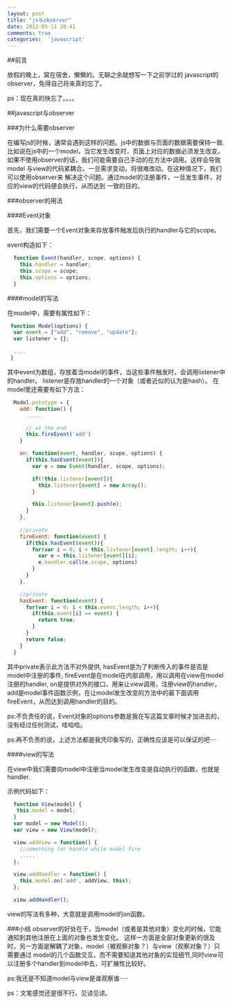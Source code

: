 ```yaml
---
layout: post
title: "js与observer"
date: 2012-03-11 20:41
comments: true
categories:  'javascript'
---
```


##前言

放假的晚上，窝在宿舍，懒懒的。无聊之余就想写一下之前学过的
javascript的observer，免得自己将来真的忘了。

ps：现在真的快忘了。。。。

##javascript与observer

###为什么需要observer

在编写js的时候，通常会遇到这样的问题。js中的数据与页面的数据需要保持一致.
比如说在js中的一个model，当它发生改变时，页面上对应的数据必须发生改变。
如果不使用observer的话，我们可能需要自己手动的在方法中调用。这样会导致model
与view的代码紧耦合。一旦需求变动，将很难改动。在这种情况下，我们可以使用observer来
解决这个问题。通过model的注册事件，一旦发生事件，对应的view的代码便会执行，从而达到
一致的目的。

###observer的用法

####Event对象

首先，我们需要一个Event对象来存放事件触发后执行的handler与它的scope。

event构造如下：

```js
  function Event(handler, scope, options) {
    this.handler = handler;
    this.scope = scope;
    this.options = options;
  }
```

####model的写法

在model中，需要有属性如下：

```js
 function Model(options) {
  var event = ["add", "remove", "update"];
  var listener = {};

  ....
 }
```

其中event为数组，存放着当model的事件，当这些事件触发时，会调用listener中的handler。
listener是存放handler的一个对象（或者近似的认为是hash）。
在model里还需要有如下方法：

```js
  Model.pototype = {
    add: function() {
      .....

      // at the end
      this.fireEvent('add')
    }

    on: function(event, handler, scope, options) {
      if(this.hasEvent(event)){
        var e = new Event(handler, scope, options);

        if(!this.listener[event]){
          this.listener[event] = new Array();
        }

        this.listener[event].push(e);
      }
    },
    
    //private
    fireEvent: function(event) {
      if(this.hasEvent(event)){
        for(var i = 0; i < this.listener[event].length; i++){
          var e = this.listener[event][i];
          e.handler.call(e.scope, options)
        }
      }
    },

    //private
    hasEvent: function(event) {
      for(var i = 0; i < this.event.length; i++){
        if(this.event[i] == event) {
          return true;
        }
      }
      return false;
    }
  }
```

其中private表示此方法不对外提供,
hasEvent是为了判断传入的事件是否是model中注册的事件,
fireEvent是在model在内部调用，用以调用在view在model注册的handler,
on是提供对外的接口，用来让view调用，注册view的handler，
add是model事件函数示例，在让model发生改变的方法中的最下面调用fireEvent，从而达到调用handler的目的。

ps:不负责任的说，Event对象的options参数是我在写这篇文章时候才加进去的，没有经过任何测试，哇哈哈。

ps:再不负责的说，上述方法都是我凭印象写的，正确性应该是可以保证的吧····

####view的写法

在view中我们需要向model中注册当model发生改变是自动执行的函数，也就是handler.

示例代码如下：

```js
  function View(model) {
   this.model = model;
  }
  var model = new Model();
  var view = new View(model);

  view.addView = function() {
    //something for handle while model fire
    .....
  };

  view.addHandler = function() {
    this.model.on('add', addView, this);
  };

  view.addHandler();
```
view的写法有多种，大意就是调用model的on函数。

###小结
observer的好处在于，当model（或者是其他对象）变化的时候，它能通知到其他注册在上面的对象也发生变化。
这样一方面是全部对象更新的很及时，另一方面是解耦了对象，model（被观察对象？）与view（观察对象？）只需要通过
model的几个函数交互，而不需要知道其他对象的实现细节,同时view可以注册多个handler到model中去，可扩展性比较好。

ps:我还是不知道model与view是谁观察谁·····

ps：文笔感觉还是很不行，见谅见谅。
